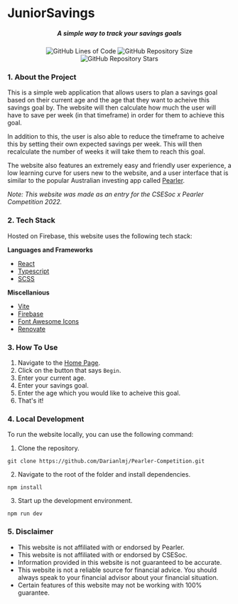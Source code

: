 #  JuniorSavings

<h5 align="center">A simple way to track your savings goals</h5>
<p align="center">
    <img src="https://img.shields.io/tokei/lines/github/Darianlmj/Pearler-Competition?style=flat-square" alt="GitHub Lines of Code" />
    <img src="https://img.shields.io/github/repo-size/Darianlmj/Pearler-Competition?style=flat-square" alt="GitHub Repository Size" />
    <img src="https://img.shields.io/github/stars/Darianlmj/Pearler-Competition?style=flat-square" alt="GitHub Repository Stars" />
</p>

### 1. About the Project

This is a simple web application that allows users to plan a savings goal based on their current age and the age that they want to acheive this savings goal by. The website will then calculate how much the user will have to save per week (in that timeframe) in order for them to achieve this goal.

In addition to this, the user is also able to reduce the timeframe to acheive this by setting their own expected savings per week. This will then recalculate the number of weeks it will take them to reach this goal.

The website also features an extremely easy and friendly user experience, a low learning curve for users new to the website, and a user interface that is similar to the popular Australian investing app called [Pearler](https://pearler.com/).

*Note: This website was made as an entry for the CSESoc x Pearler Competition 2022.*

### 2. Tech Stack
Hosted on Firebase, this website uses the following tech stack:

**Languages and Frameworks**
* [React](https://reactjs.org/)
* [Typescript](https://www.typescriptlang.org/)
* [SCSS](https://sass-lang.com/)

**Miscellanious**
* [Vite](https://vite.net/)
* [Firebase](https://firebase.google.com/)
* [Font Awesome Icons](https://fontawesome.com/)
* [Renovate](https://github.com/apps/renovate)

### 3. How To Use
1. Navigate to the [Home Page](https://jr-savings.firebaseapp.com/).
2. Click on the button that says `Begin`.
3. Enter your current age.
4. Enter your savings goal.
5. Enter the age which you would like to acheive this goal.
6. That's it!

### 4. Local Development
To run the website locally, you can use the following command:

1. Clone the repository.
```
git clone https://github.com/Darianlmj/Pearler-Competition.git
```

2. Navigate to the root of the folder and install dependencies.
```
npm install
```

3. Start up the development environment.

```
npm run dev
```

### 5. Disclaimer

- This website is not affiliated with or endorsed by Pearler.
- This website is not affiliated with or endorsed by CSESoc.
- Information provided in this website is not guaranteed to be accurate.
- This website is not a reliable source for financial advice. You should always speak to your financial advisor about your financial situation.
- Certain features of this website may not be working with 100% guarantee.
    